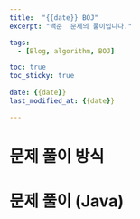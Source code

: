 ```yaml
---
title:  "{{date}} BOJ"
excerpt: "백준  문제의 풀이입니다."

tags:
  - [Blog, algorithm, BOJ]

toc: true
toc_sticky: true
 
date: {{date}}
last_modified_at: {{date}}

---
```


# 문제 풀이 방식
	
# 문제 풀이 (Java) 

```

```


